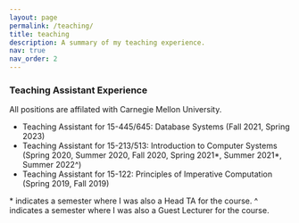 ```yaml
---
layout: page
permalink: /teaching/
title: teaching
description: A summary of my teaching experience.
nav: true
nav_order: 2
---
```


### Teaching Assistant Experience
All positions are affilated with Carnegie Mellon University.
- Teaching Assistant for 15-445/645: Database Systems (Fall 2021, Spring 2023)
- Teaching Assistant for 15-213/513: Introduction to Computer Systems (Spring 2020, Summer 2020, Fall 2020, Spring 2021\*, Summer 2021\*, Summer 2022^)
- Teaching Assistant for 15-122: Principles of Imperative Computation (Spring 2019, Fall 2019)

\* indicates a semester where I was also a Head TA for the course.
^ indicates a semester where I was also a Guest Lecturer for the course.